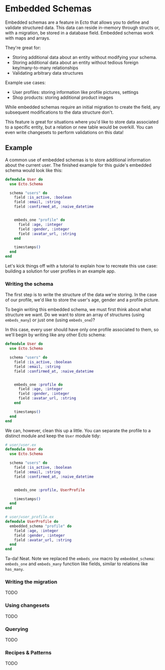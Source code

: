 # Embedded Schemas

Embedded schemas are a feature in Ecto that allows you to define and validate structured data. This data can reside in-memory through structs or, with a migration, be stored in a database field. Embedded schemas work with maps and arrays.

They're great for:

- Storing additional data about an entity without modifying your schema.
- Storing additional data about an entity without tedious foreign key/many-to-many relationships
- Validating arbitrary data structures

Example use cases:

- User profiles: storing information like profile pictures, settings
- Shop products: storing additional product images

While embedded schemas require an initial migration to create the field, any subsequent modifications to the data structure don't.

This feature is great for situations where you'd like to store data associated to a specific entity, but a relation or new table would be overkill. You can even write changesets to perform validations on this data!

## Example

A common use of embedded schemas is to store additional information about the current user. The finished example for this guide's embedded schema would look like this:

```elixir
defmodule User do
  use Ecto.Schema

  schema "users" do
    field :is_active, :boolean
    field :email, :string
    field :confirmed_at, :naive_datetime


    embeds_one "profile" do
      field :age, :integer
      field :gender, :integer
      field :avatar_url, :string
    end

    timestamps()
  end
end
```

Let's kick things off with a tutorial to explain how to recreate this use case: building a solution for user profiles in an example app.

### Writing the schema

The first step is to write the structure of the data we're storing. In the case of our profile, we'd like to store the user's age, gender and a profile picture.

To begin writing this embedded schema, we must first think about what structure we want. Do we want to store an array of structures (using `embeds_many`) or just one (using `embeds_one`)?

In this case, every user should have only one profile associated to them, so we'll begin by writing like any other Ecto schema:

```elixir
defmodule User do
  use Ecto.Schema

  schema "users" do
    field :is_active, :boolean
    field :email, :string
    field :confirmed_at, :naive_datetime


    embeds_one :profile do
      field :age, :integer
      field :gender, :integer
      field :avatar_url, :string
    end

    timestamps()
  end
end
```

We can, however, clean this up a little. You can separate the profile to a distinct module and keep the `User` module tidy:

```elixir
# user/user.ex
defmodule User do
  use Ecto.Schema

  schema "users" do
    field :is_active, :boolean
    field :email, :string
    field :confirmed_at, :naive_datetime


    embeds_one :profile, UserProfile

    timestamps()
  end
end

# user/user_profile.ex
defmodule UserProfile do
  embedded_schema "profile" do
    field :age, :integer
    field :gender, :integer
    field :avatar_url, :string
  end
end
```

Ta-da! Neat. Note we replaced the `embeds_one` macro by `embedded_schema`: `embeds_one` and `embeds_many` function like fields, similar to relations like `has_many`.

### Writing the migration

TODO

### Using changesets

TODO

### Querying

TODO

### Recipes & Patterns

TODO
